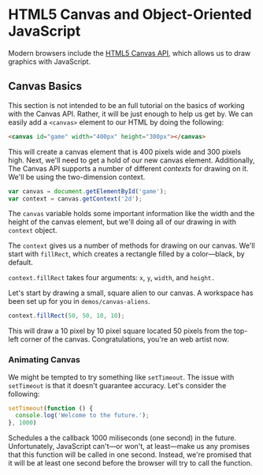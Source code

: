 # HTML5 Canvas and Object-Oriented JavaScript

Modern browsers include the [HTML5 Canvas API][canvas], which allows us to draw graphics with JavaScript.

[canvas]: https://developer.mozilla.org/en-US/docs/Web/API/Canvas_API

## Canvas Basics

This section is not intended to be an full tutorial on the basics of working with the Canvas API. Rather, it will be just enough to help us get by. We can easily add a `<canvas>` element to our HTML by doing the following:

```html
<canvas id="game" width="400px" height="300px"></canvas>
```

This will create a canvas element that is 400 pixels wide and 300 pixels high. Next, we'll need to get a hold of our new canvas element. Additionally, The Canvas API supports a number of different _contexts_ for drawing on it. We'll be using the two-dimension context.

```js
var canvas = document.getElementById('game');
var context = canvas.getContext('2d');
```

The `canvas` variable holds some important information like the width and the height of the canvas element, but we'll doing all of our drawing in with `context` object.

The `context` gives us a number of methods for drawing on our canvas. We'll start with `fillRect`, which creates a rectangle filled by a color—black, by default.

`context.fillRect` takes four arguments: `x`, `y`, `width`, and `height.`

Let's start by drawing a small, square alien to our canvas. A workspace has been set up for you in `demos/canvas-aliens`.

```js
context.fillRect(50, 50, 10, 10);
```

This will draw a 10 pixel by 10 pixel square located 50 pixels from the top-left corner of the canvas. Congratulations, you're an web artist now.

### Animating Canvas

We might be tempted to try something like `setTimeout`. The issue with `setTimeout` is that it doesn't guarantee accuracy. Let's consider the following:

```js
setTimeout(function () {
  console.log('Welcome to the future.');
}, 1000)
```

Schedules a the callback 1000 miliseconds (one second) in the future. Unfortunately, JavaScript can't—or won't, at least—make us any promises that this function will be called in one second. Instead, we're promised that it will be at least one second before the browser will try to call the function.
